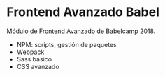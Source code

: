 # Frontend Avanzado Babel
Módulo de Frontend Avanzado de Babelcamp 2018.

- NPM: scripts, gestión de paquetes
- Webpack
- Sass básico
- CSS avanzado
